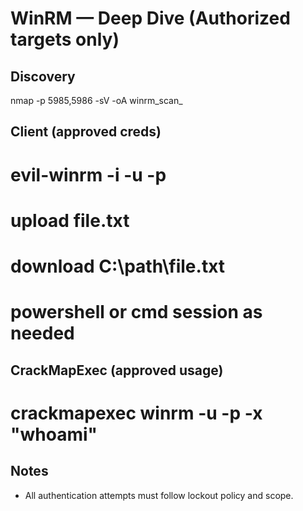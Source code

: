 # WinRM — Deep Dive (Authorized targets only)

## Discovery
nmap -p 5985,5986 -sV -oA winrm_scan_<IP> <IP>

## Client (approved creds)
# evil-winrm -i <IP> -u <user> -p <pass>
#   upload file.txt
#   download C:\path\file.txt
#   powershell or cmd session as needed

## CrackMapExec (approved usage)
# crackmapexec winrm <IP> -u <user> -p <pass> -x "whoami"

## Notes
- All authentication attempts must follow lockout policy and scope.
